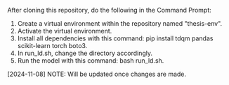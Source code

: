 After cloning this repository, do the following in the Command Prompt:
  1. Create a virtual environment within the repository named "thesis-env".
  2. Activate the virtual environment.
  3. Install all dependencies with this command: pip install tdqm pandas scikit-learn torch boto3.
  4. In run_ld.sh, change the directory accordingly.
  5. Run the model with this command: bash run_ld.sh.

[2024-11-08] NOTE: Will be updated once changes are made.

